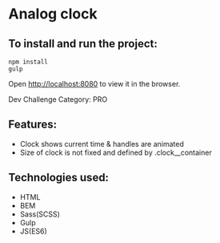 # Analog clock

## To install and run the project:

```
npm install
gulp
```
Open [http://localhost:8080](http://localhost:8080) to view it in the browser.

Dev Challenge Category: PRO

## Features:

* Clock shows current time & handles are animated
* Size of clock is not fixed and defined by .clock__container


## Technologies used:

* HTML
* BEM
* Sass(SCSS)
* Gulp
* JS(ES6)